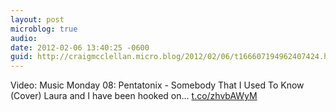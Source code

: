 ```yaml
---
layout: post
microblog: true
audio: 
date: 2012-02-06 13:40:25 -0600
guid: http://craigmcclellan.micro.blog/2012/02/06/t166607194962407424.html
---
```

Video: Music Monday 08: Pentatonix - Somebody That I Used To Know (Cover) Laura and I have been hooked on... [t.co/zhvbAWyM](http://t.co/zhvbAWyM)
